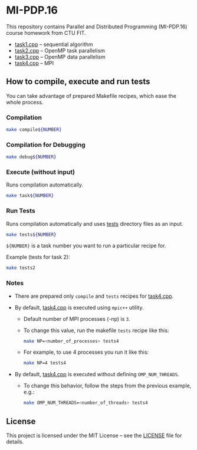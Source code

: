 # MI-PDP.16

This repository contains Parallel and Distributed Programming (MI-PDP.16) course homework from CTU FIT.

* [task1.cpp](src/task1.cpp) – sequential algorithm
* [task2.cpp](src/task2.cpp) – OpenMP task parallelism
* [task3.cpp](src/task3.cpp) – OpenMP data parallelism
* [task4.cpp](src/task4.cpp) – MPI

## How to compile, execute and run tests

You can take advantage of prepared Makefile recipes, which ease the whole process.

### Compilation

``` bash
make compile${NUMBER}
```

### Compilation for Debugging

``` bash
make debug${NUMBER}
```

### Execute (without input)

Runs compilation automatically.

``` bash
make task${NUMBER}
```

### Run Tests

Runs compilation automatically and uses [tests](tests) directory files as an input.

``` bash
make tests${NUMBER}
```

`${NUMBER}` is a task number you want to run a particular recipe for.

Example (tests for task 2):

``` bash
make tests2
```

### Notes

* There are prepared only `compile` and `tests` recipes for [task4.cpp](src/task4.cpp).
* By default, [task4.cpp](src/task4.cpp) is executed using `mpic++` utility.
  * Default number of MPI processes (-np) is `3`.
  * To change this value, run the makefile `tests` recipe like this:

      ``` bash
      make NP=<number_of_processes> tests4
      ```

  * For example, to use 4 processes you run it like this:

      ``` bash
      make NP=4 tests4
      ```

* By default, [task4.cpp](src/task4.cpp) is executed without defining `OMP_NUM_THREADS`.
  * To change this behavior, follow the steps from the previous example, e.g.:

    ``` bash
    make OMP_NUM_THREADS=<number_of_threads> tests4
    ```

## License

This project is licensed under the MIT License – see the [LICENSE](LICENSE) file for details.

